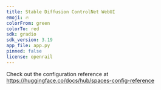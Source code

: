```yaml
---
title: Stable Diffusion ControlNet WebUI
emoji: 🔥
colorFrom: green
colorTo: red
sdk: gradio
sdk_version: 3.19
app_file: app.py
pinned: false
license: openrail
---
```


Check out the configuration reference at https://huggingface.co/docs/hub/spaces-config-reference